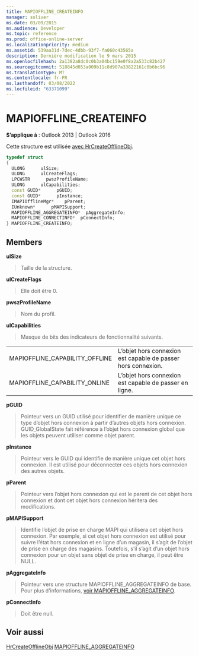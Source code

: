 ```yaml
---
title: MAPIOFFLINE_CREATEINFO
manager: soliver
ms.date: 03/09/2015
ms.audience: Developer
ms.topic: reference
ms.prod: office-online-server
ms.localizationpriority: medium
ms.assetid: 539aa31d-7dec-4dbb-93f7-fa060c43565a
description: Dernière modification le 9 mars 2015
ms.openlocfilehash: 2a1382a8dc0c0b3a04bc159e0f8a2a533c82b427
ms.sourcegitcommit: 518845d053a009b11c8d907a33822161c0b6bc96
ms.translationtype: MT
ms.contentlocale: fr-FR
ms.lasthandoff: 03/08/2022
ms.locfileid: "63371099"
---
```

# <a name="mapioffline_createinfo"></a>MAPIOFFLINE_CREATEINFO

**S’applique à** : Outlook 2013 | Outlook 2016
  
Cette structure est utilisée [avec HrCreateOfflineObj](hrcreateofflineobj.md).
  
```cpp
typedef struct
{
  ULONG      ulSize;
  ULONG      ulCreateFlags;
  LPCWSTR      pwszProfileName;
  ULONG      ulCapabilities;
  const GUID*      pGUID;
  const GUID*      pInstance;
  IMAPIOfflineMgr*    pParent;
  IUnknown*      pMAPISupport;
  MAPIOFFLINE_AGGREGATEINFO*  pAggregateInfo;
  MAPIOFFLINE_CONNECTINFO*  pConnectInfo;
} MAPIOFFLINE_CREATEINFO;
```

## <a name="members"></a>Members

 **ulSize**
  
> Taille de la structure.

 **ulCreateFlags**
  
> Elle doit être 0.

 **pwszProfileName**
  
> Nom du profil.

 **ulCapabilities**
  
> Masque de bits des indicateurs de fonctionnalité suivants.

|||
|:-----|:-----|
|MAPIOFFLINE_CAPABILITY_OFFLINE  <br/> |L’objet hors connexion est capable de passer hors connexion. |
|MAPIOFFLINE_CAPABILITY_ONLINE  <br/> |L’objet hors connexion est capable de passer en ligne. |

 **pGUID**
  
> Pointeur vers un GUID utilisé pour identifier de manière unique ce type d’objet hors connexion à partir d’autres objets hors connexion. GUID_GlobalState fait référence à l’objet hors connexion global que les objets peuvent utiliser comme objet parent.

 **pInstance**
  
> Pointeur vers le GUID qui identifie de manière unique cet objet hors connexion. Il est utilisé pour déconnecter ces objets hors connexion des autres objets.

 **pParent**
  
> Pointeur vers l’objet hors connexion qui est le parent de cet objet hors connexion et dont cet objet hors connexion héritera des modifications.

 **pMAPISupport**
  
> Identifie l’objet de prise en charge MAPI qui utilisera cet objet hors connexion. Par exemple, si cet objet hors connexion est utilisé pour suivre l’état hors connexion et en ligne d’un magasin, il s’agit de l’objet de prise en charge des magasins. Toutefois, s’il s’agit d’un objet hors connexion pour un objet sans objet de prise en charge, il peut être NULL.

 **pAggregateInfo**
  
> Pointeur vers une structure MAPIOFFLINE_AGGREGATEINFO de base. Pour plus d’informations, [voir MAPIOFFLINE_AGGREGATEINFO](mapioffline_aggregateinfo.md).

 **pConnectInfo**
  
> Doit être null.

## <a name="see-also"></a>Voir aussi

[HrCreateOfflineObj](hrcreateofflineobj.md)
 [MAPIOFFLINE_AGGREGATEINFO](mapioffline_aggregateinfo.md)
